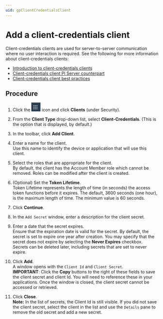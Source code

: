 ```yaml
---
uid: gpClientCredentialsClient
---
```

# Add a client-credentials client

Client-credentials clients are used for server-to-server communication where no user interaction is required. See the following for more information about client-credentials clients:

- [Introduction to client-credentials clients](xref:ccClients#client-credentials-client)
- [Client-credentials client PI Server counterpart](xref:ccClients#client-credentials-pi-server)
- [Client-credentials client best practices](xref:ccClients#client-credentials-bp)

## Procedure

1. Click the ![Menu icon](images/menu-icon.png) icon and click **Clients** (under Security).

1. From the **Client Type** drop-down list, select **Client-Credentials**. (This is the option that is displayed, by default.)

1. In the toolbar, click **Add Client**.

1. Enter a name for the client.  
   Use this name to identify the device or application that will use this client.

1. Select the roles that are appropriate for the client.  
   By default, the client has the Account Member role which cannot be removed. Roles can be modified after the client is created.

1. (Optional) Set the **Token Lifetime**.  
   Token Lifetime represents the length of time (in seconds) the access token functions before it expires. The default, 3600 seconds (one hour), is the maximum length of time. The minimum value is 60 seconds.

1. Click **Continue**.

1. In the `Add Secret` window, enter a description for the client secret.

1. Enter a date that the secret expires.  
   Ensure that the expiration date is valid for the secret. By default, the secret is set to expire one year after creation. You may specify that the secret does not expire by selecting the **Never Expires** checkbox. Secrets can be deleted later, including secrets that are set to never expire.

1. Click **Add**.  
   A window opens with the `Client Id` and `Client Secret`.  
   **IMPORTANT**:  Click the **Copy** buttons to the right of these fields to save the client secret and client Id. You will need to reference these in your applications. Once the window is closed, the client secret cannot be accessed or retrieved.
   
1. Click **Close**.  
   **Note:** In the list of secrets, the Client Id is still visible. If you did not save the client secret, select the client in the list and use the `Details` pane to remove the old secret and add a new secret.
